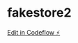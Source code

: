 # fakestore2

[Edit in Codeflow ⚡️](https://stackblitz.com/~/github.com/szoftverfejleszto2016/fakestore2)